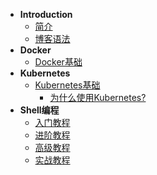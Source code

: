 * **Introduction**
  * [简介](README.md)
  * [博客语法](syntax.md)
* **Docker**
  * [Docker基础](/Docker/base/docker-base.md)
* **Kubernetes**
  * [Kubernetes基础](/Kubernetes/)
    * [为什么使用Kubernetes?](/Kubernetes/base/为什么使用Kubernetes?.md)
* **Shell编程**
  * [入门教程](/Shell/base/)
  * [进阶教程](/Shell/base/)
  * [高级教程](/Shell/base/)
  * [实战教程](/Shell/practice/)

